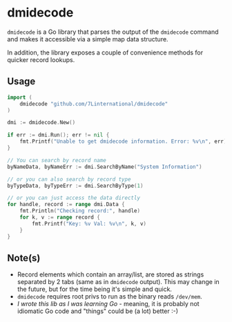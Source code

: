 dmidecode
=========
`dmidecode` is a Go library that parses the output of the `dmidecode` command
and makes it accessible via a simple map data structure.

In addition, the library exposes a couple of convenience methods for quicker record lookups.

## Usage

```go
import (
    dmidecode "github.com/7Linternational/dmidecode"
)

dmi := dmidecode.New()

if err := dmi.Run(); err != nil {
    fmt.Printf("Unable to get dmidecode information. Error: %v\n", err)
}

// You can search by record name
byNameData, byNameErr := dmi.SearchByName("System Information")

// or you can also search by record type
byTypeData, byTypeErr := dmi.SearchByType(1)

// or you can just access the data directly
for handle, record := range dmi.Data {
    fmt.Println("Checking record:", handle)
    for k, v := range record {
        fmt.Printf("Key: %v Val: %v\n", k, v)
    }
}
```

## Note(s)
* Record elements which contain an array/list, are stored as strings separated by 2 tabs (same as in `dmidecode` output). This may change in the future, but for the time being it's simple and quick.
* `dmidecode` requires root privs to run as the binary reads `/dev/mem`.
* _I wrote this lib as I was learning Go_ - meaning, it is probably not idiomatic Go code and "things" could be (a lot) better :-)

